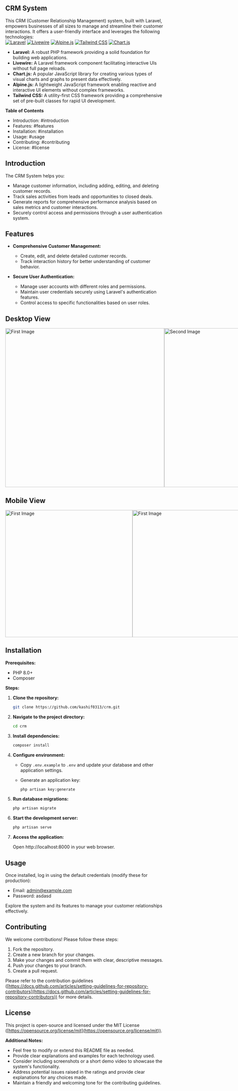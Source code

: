 ## CRM System

This CRM (Customer Relationship Management) system, built with Laravel, empowers businesses of all sizes to manage and streamline their customer interactions. It offers a user-friendly interface and leverages the following technologies:
<br>
[![Laravel](https://img.shields.io/badge/Laravel-FF2D20?style=for-the-badge&logo=laravel&logoColor=white)](https://laravel.com/)
[![Livewire](https://img.shields.io/badge/Livewire-3FB27F?style=for-the-badge&logo=livewire&logoColor=white)](https://laravel-livewire.com/)
[![Alpine.js](https://img.shields.io/badge/Alpine.js-8BC0D0?style=for-the-badge&logo=alpine.js&logoColor=white)](https://alpinejs.dev/)
[![Tailwind CSS](https://img.shields.io/badge/Tailwind_CSS-38B2AC?style=for-the-badge&logo=tailwind-css&logoColor=white)](https://tailwindcss.com/)
[![Chart.js](https://img.shields.io/badge/Chart.js-FF6384?style=for-the-badge&logo=chart-dot-js&logoColor=white)](https://www.chartjs.org/)


* **Laravel:** A robust PHP framework providing a solid foundation for building web applications.
* **Livewire:** A Laravel framework component facilitating interactive UIs without full page reloads.
* **Chart.js:** A popular JavaScript library for creating various types of visual charts and graphs to present data effectively.
* **Alpine.js:** A lightweight JavaScript framework enabling reactive and interactive UI elements without complex frameworks.
* **Tailwind CSS:** A utility-first CSS framework providing a comprehensive set of pre-built classes for rapid UI development.

**Table of Contents**

* Introduction: #introduction
* Features: #features
* Installation: #installation
* Usage: #usage
* Contributing: #contributing
* License: #license

## Introduction

The CRM System helps you:

* Manage customer information, including adding, editing, and deleting customer records.
* Track sales activities from leads and opportunities to closed deals.
* Generate reports for comprehensive performance analysis based on sales metrics and customer interactions.
* Securely control access and permissions through a user authentication system.

## Features

* **Comprehensive Customer Management:**
    * Create, edit, and delete detailed customer records.
    * Track interaction history for better understanding of customer behavior.

* **Secure User Authentication:**
    * Manage user accounts with different roles and permissions.
    * Maintain user credentials securely using Laravel's authentication features.
    * Control access to specific functionalities based on user roles.

## Desktop View
<div style="display:flex; justify-content: space-around;">
    <img src="https://github.com/kashif0313/crm/assets/65242138/cd147756-545a-419c-80eb-7c081df3a5ae" alt="First Image" width="500"/>
    <img src="https://github.com/kashif0313/crm/assets/65242138/0fd55e0a-55d6-49d4-8cc7-621b81642248" alt="Second Image" width="500"/>
     <img src="https://github.com/kashif0313/crm/assets/65242138/48754137-ca85-4640-ad68-ede875e3be11" alt="First Image" width="500"/>
    <img src="https://github.com/kashif0313/crm/assets/65242138/5755830f-9cfd-42ed-893b-f90a45c12c55" alt="Second Image" width="500"/>
     <img src="https://github.com/kashif0313/crm/assets/65242138/3935051a-e10f-4247-935c-546f0d2f7209" alt="Second Image" width="500"/>
    <img src="https://github.com/kashif0313/crm/assets/65242138/a4583a6d-d8af-4755-afeb-e7747c958a55" alt="Second Image" width="500"/>
    <img src="https://github.com/kashif0313/crm/assets/65242138/ce17d2be-de66-4f4d-8afa-ca996a446004" alt="Second Image" width="500"/>
    <img src="https://github.com/kashif0313/crm/assets/65242138/1af9149a-aa46-421e-bbdf-d8c418f046ad" alt="Second Image" width="500"/>
</div>

## Mobile View
<div style="display:flex; justify-content: space-around;">
    <img src="https://github.com/kashif0313/crm/assets/65242138/c9b55abe-4d5e-469a-b998-310aa404ea20" alt="First Image" height="400"/>
    <img src="https://github.com/kashif0313/crm/assets/65242138/5e647a99-f6b6-49d6-82f8-0eac02b8e33f" alt="First Image" height="400"/>
    <img src="https://github.com/kashif0313/crm/assets/65242138/e2add873-9634-480b-9155-84bb07053682" alt="First Image" height="400"/>
    <img src="https://github.com/kashif0313/crm/assets/65242138/30082cef-e462-448d-98d4-19fd4c2e7563" alt="First Image" height="400"/>
    <img src="https://github.com/kashif0313/crm/assets/65242138/9dd03117-b182-4599-9db1-0287f0b97bdc" alt="First Image" height="400"/>
    <img src="https://github.com/kashif0313/crm/assets/65242138/f2c6209b-a1b7-406f-b7f1-0e45f47da842" alt="First Image" height="400"/>
    <img src="https://github.com/kashif0313/crm/assets/65242138/a5d24a20-b719-4420-9d8c-450b1e054afe" alt="First Image" height="400"/>
    <img src="https://github.com/kashif0313/crm/assets/65242138/9dbb1d2e-9f3f-4ac7-8af4-b1bca8c0809b" alt="First Image" height="400"/>
</div>

## Installation

**Prerequisites:**

* PHP 8.0+
* Composer

**Steps:**

1. **Clone the repository:**

   ```bash
   git clone https://github.com/kashif0313/crm.git
   ```

2. **Navigate to the project directory:**

   ```bash
   cd crm
   ```

3. **Install dependencies:**

   ```bash
   composer install
   ```

4. **Configure environment:**

   * Copy `.env.example` to `.env` and update your database and other application settings.
   * Generate an application key:

     ```bash
     php artisan key:generate
     ```

5. **Run database migrations:**

   ```bash
   php artisan migrate
   ```

6. **Start the development server:**

   ```bash
   php artisan serve
   ```

7. **Access the application:**

   Open http://localhost:8000 in your web browser.

## Usage

Once installed, log in using the default credentials (modify these for production):

* Email: admin@example.com
* Password: asdasd

Explore the system and its features to manage your customer relationships effectively.

## Contributing

We welcome contributions! Please follow these steps:

1. Fork the repository.
2. Create a new branch for your changes.
3. Make your changes and commit them with clear, descriptive messages.
4. Push your changes to your branch.
5. Create a pull request.

Please refer to the contribution guidelines ([https://docs.github.com/articles/setting-guidelines-for-repository-contributors](https://docs.github.com/articles/setting-guidelines-for-repository-contributors)) for more details.

## License

This project is open-source and licensed under the MIT License ([https://opensource.org/license/mit](https://opensource.org/license/mit)).

**Additional Notes:**

* Feel free to modify or extend this README file as needed.
* Provide clear explanations and examples for each technology used.
* Consider including screenshots or a short demo video to showcase the system's functionality.
* Address potential issues raised in the ratings and provide clear explanations for any choices made.
* Maintain a friendly and welcoming tone for the contributing guidelines.
